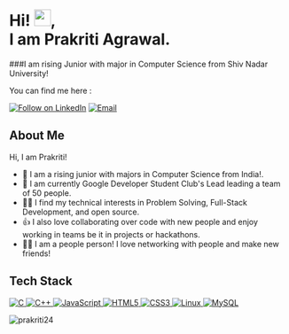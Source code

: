 # Hi! <img src="https://raw.githubusercontent.com/arnoob16/arnoob16/master/wave.gif" width="30px">,<br>I am Prakriti Agrawal.

###I am rising Junior with major in Computer Science from Shiv Nadar University!

You can find me here :
<p align="left">
  <a href="https://www.linkedin.com/in/prakriti-agrawal-/"><img title="Follow on LinkedIn" src="https://img.shields.io/badge/LinkedIn-0077B5?style=for-the-badge&logo=linkedin&logoColor=white"/></a>
  <a href="mailto:prakriti.ag@gmail.com"><img title="Email" src="https://img.shields.io/badge/Gmail-D14836?style=for-the-badge&logo=gmail&logoColor=white"/></a>



## About Me
Hi, I am  Prakriti!
- 🔭 I am a rising junior with majors in Computer Science from India!.
- 🌱 I am currently Google Developer Student Club's Lead leading a team of 50 people.
- 👩‍💻 I find my technical interests in Problem Solving, Full-Stack Development, and open source.
- 👍 I also love collaborating over code with new people and enjoy working in teams be it in projects or hackathons.
- 👩‍🦱 I am a people person! I love networking with people and make new friends!

## Tech Stack

<p align="left">
 <a href="#">
 <img alt="C" src="https://img.shields.io/badge/c%20-%2300599C.svg?&style=for-the-badge&logo=c&logoColor=white"/>
 <img alt="C++" src="https://img.shields.io/badge/c++%20-%2300599C.svg?&style=for-the-badge&logo=c%2B%2B&ogoColor=white"/>
<img alt="JavaScript" src="https://img.shields.io/badge/javascript%20-%23323330.svg?&style=for-the-badge&logo=javascript&logoColor=%23F7DF1E"/>
<img alt="HTML5" src="https://img.shields.io/badge/html5%20-%23E34F26.svg?&style=for-the-badge&logo=html5&logoColor=white"/>
<img alt="CSS3" src="https://img.shields.io/badge/css3%20-%231572B6.svg?&style=for-the-badge&logo=css3&logoColor=white"/>
<img alt="Linux" src="https://img.shields.io/badge/Ubuntu-E95420?style=for-the-badge&logo=ubuntu&logoColor=white" />
<img alt='MySQL' src="https://img.shields.io/badge/SQL-MySQL?style=for-the-badge&logo=mysql&color=F29111"/>


 </a>
</p>



<p align="left">
<img src="https://komarev.com/ghpvc/?username=USERNAME&label=Views&color=blue&style=plastic" alt="prakriti24" />
 </p>
